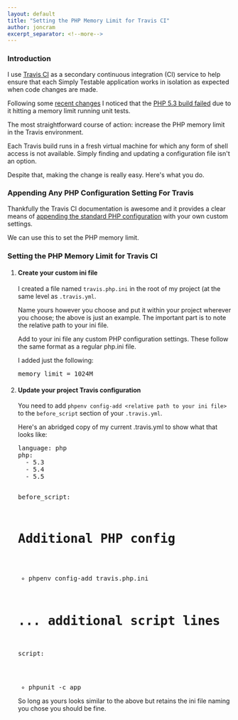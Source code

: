 ```yaml
---
layout: default
title: "Setting the PHP Memory Limit for Travis CI"
author: joncram
excerpt_separator: <!--more-->
---
```


### Introduction    
    
I use [Travis CI](https://travis-ci.org) as a secondary continuous
integration (CI) service to help ensure that each Simply Testable application
works in isolation as expected when code changes are made.

Following some [recent changes](https://github.com/webignition/app.simplytestable.com/commit/adcb90035b2863c03f273fd150d9d5e8382d6b48)
I noticed that the [PHP 5.3 build failed](https://travis-ci.org/webignition/app.simplytestable.com/jobs/8047559)
due to it hitting a memory limit running unit tests.

<!--more-->

The most straightforward course of action: increase the PHP memory limit
in the Travis environment.

Each Travis build runs in a fresh virtual machine for which any form of shell
access is not available. Simply finding and updating a configuration file
isn't an option.

Despite that, making the change is really easy. Here's what you do.

### Appending Any PHP Configuration Setting For Travis

Thankfully the Travis CI documentation is awesome and it provides
a clear means of [appending the standard PHP configuration](http://about.travis-ci.org/docs/user/languages/php/#Custom-PHP-configuration)
with your own custom settings.

We can use this to set the PHP memory limit.

### Setting the PHP Memory Limit for Travis CI

<ol>
    <li>
        <h4>Create your custom ini file</h4>
        <p>
            I created a file named <code>travis.php.ini</code> in
            the root of my project (at the same level as <code>.travis.yml</code>.
        </p>
        <p>
            Name yours however you choose and put it within your project
            wherever you choose; the above is just an example.
            The important part is to note the relative path to your ini file.
        </p>
        <p>
            Add to your ini file any custom PHP configuration settings. These
            follow the same format as a regular php.ini file.
        </p>
        <p>
            I added just the following:
        </p>
        <pre>memory_limit = 1024M</pre>
    </li>
    <li>
        <h4>Update your project Travis configuration</h4>
        <p>
            You need to add <code>phpenv config-add &lt;relative path to your ini file&gt;</code>
            to the <code>before_script</code> section of your <code>.travis.yml</code>.
        </p>
        <p>
            Here's an abridged copy of my current .travis.yml to show what
            that looks like:
        </p>
        <pre>language: php
php:
  - 5.3
  - 5.4
  - 5.5

before_script:
  # Additional PHP config
  - phpenv config-add travis.php.ini

  # ... additional script lines

script:
  - phpunit -c app</pre>
        <p>
            So long as yours looks similar to the above but retains the ini
            file naming you chose you should be fine.
        </p>
    </li>
</ol>
